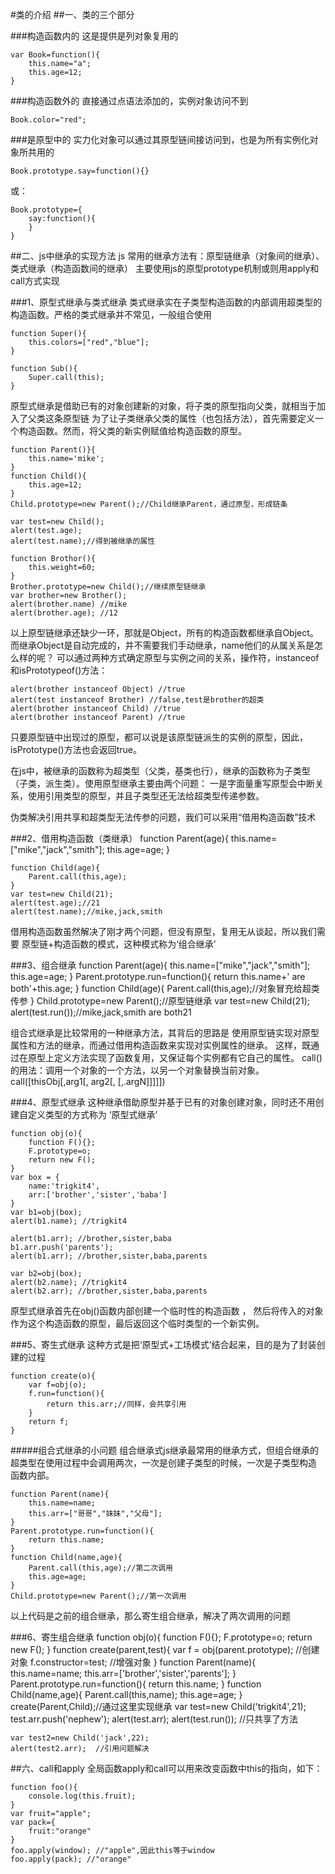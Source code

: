 #类的介绍
##一、类的三个部分

###构造函数内的
这是提供是列对象复用的

	var Book=function(){
		this.name="a";
		this.age=12;
	}
###构造函数外的
直接通过点语法添加的，实例对象访问不到

	Book.color="red";
###是原型中的
实力化对象可以通过其原型链间接访问到，也是为所有实例化对象所共用的

	Book.prototype.say=function(){}
或：

	Book.prototype={
		say:function(){
		}
	}
##二、js中继承的实现方法
js 常用的继承方法有：原型链继承（对象间的继承）、类式继承（构造函数间的继承）
主要使用js的原型prototype机制或则用apply和call方式实现

###1、原型式继承与类式继承
类式继承实在子类型构造函数的内部调用超类型的构造函数。严格的类式继承并不常见，一般组合使用

	function Super(){
		this.colors=["red","blue"];
	}

	function Sub(){
		Super.call(this);
	}

原型式继承是借助已有的对象创建新的对象，将子类的原型指向父类，就相当于加入了父类这条原型链
为了让子类继承父类的属性（也包括方法），首先需要定义一个构造函数。然而，将父类的新实例赋值给构造函数的原型。

	function Parent()}{
		this.name='mike';
	}
	function Child(){
		this.age=12;
	}
	Child.prototype=new Parent();//Child继承Parent，通过原型，形成链条

	var test=new Child();
	alert(test.age);
	alert(test.name);//得到被继承的属性

	function Brothor(){
		this.weight=60;
	}
	Brother.prototype=new Child();//继续原型链继承
	var brother=new Brother();
	alert(brother.name) //mike
	alert(brother.age); //12

以上原型链继承还缺少一环，那就是Object，所有的构造函数都继承自Object。而继承Object是自动完成的，并不需要我们手动继承，name他们的从属关系是怎么样的呢？
可以通过两种方式确定原型与实例之间的关系，操作符，instanceof和isPrototypeof()方法：

	alert(brother instanceof Object) //true
	alert(test instanceof Brother) //false,test是brother的超类
	alert(brother instanceof Child) //true
	alert(brother instanceof Parent) //true

只要原型链中出现过的原型，都可以说是该原型链派生的实例的原型，因此，isPrototype()方法也会返回true。

在js中，被继承的函数称为超类型（父类，基类也行），继承的函数称为子类型（子类，派生类）。使用原型继承主要由两个问题：
一是字面量重写原型会中断关系，使用引用类型的原型，并且子类型还无法给超类型传递参数。

伪类解决引用共享和超类型无法传参的问题，我们可以采用“借用构造函数”技术

###2、借用构造函数（类继承）
	function Parent(age){
		this.name=["mike","jack","smith"];
		this.age=age;
	}
    
	function Child(age){
		Parent.call(this,age);
	}
	var test=new Child(21);
	alert(test.age);//21
	alert(test.name);//mike,jack,smith
借用构造函数虽然解决了刚才两个问题，但没有原型，复用无从谈起，所以我们需要 原型链+构造函数的模式，这种模式称为‘组合继承’

###3、组合继承
	function Parent(age){
		this.name=["mike","jack","smith"];
		this.age=age;
	}
	Parent.prototype.run=function(){
		return this.name+' are both'+this.age;
	}
	function Child(age){
		Parent.call(this,age);//对象冒充给超类传参
	}
	Child.prototype=new Parent();//原型链继承
	var test=new Child(21);
	alert(test.run());//mike,jack,smith are both21

组合式继承是比较常用的一种继承方法，其背后的思路是 使用原型链实现对原型属性和方法的继承，而通过借用构造函数来实现对实例属性的继承。
这样，既通过在原型上定义方法实现了函数复用，又保证每个实例都有它自己的属性。
call()的用法：调用一个对象的一个方法，以另一个对象替换当前对象。
call([thisObj[,arg1[, arg2[, [,.argN]]]]]) 

###4、原型式继承
这种继承借助原型并基于已有的对象创建对象，同时还不用创建自定义类型的方式称为 ‘原型式继承’

	function obj(o){
		function F(){};
		F.prototype=o;
		return new F();
	}
	var box = {
		name:'trigkit4',
		arr:['brother','sister','baba']
	}
	var b1=obj(box);
	alert(b1.name); //trigkit4

	alert(b1.arr); //brother,sister,baba
	b1.arr.push('parents');
	alert(b1.arr); //brother,sister,baba,parents

	var b2=obj(box);
	alert(b2.name); //trigkit4
    alert(b2.arr); //brother,sister,baba,parents
原型式继承首先在obj()函数内部创建一个临时性的构造函数 ，
然后将传入的对象作为这个构造函数的原型，最后返回这个临时类型的一个新实例。

###5、寄生式继承
这种方式是把‘原型式+工场模式’结合起来，目的是为了封装创建的过程

	function create(o){
		var f=obj(o);
		f.run=function(){
			return this.arr;//同样，会共享引用
		}
		return f;
	}

#####组合式继承的小问题
组合继承式js继承最常用的继承方式，但组合继承的超类型在使用过程中会调用两次，一次是创建子类型的时候，一次是子类型构造
函数内部。

	function Parent(name){
		this.name=name;
		this.arr=["哥哥","妹妹","父母"];
	}
	Parent.prototype.run=function(){
		return this.name;
	}
	function Child(name,age){
		Parent.call(this,age);//第二次调用
		this.age=age;
	}
	Child.prototype=new Parent();//第一次调用
以上代码是之前的组合继承，那么寄生组合继承，解决了两次调用的问题

###6、寄生组合继承
	function obj(o){
		function F(){};
		F.prototype=o;
		return new F();
	}
	function create(parent,test){
		var f = obj(parent.prototype); //创建对象
		f.constructor=test; //增强对象
	}
	function Parent(name){
		this.name=name;
		this.arr=['brother','sister','parents'];
	}
	Parent.prototype.run=function(){
		return this.name; 
	}
	function Child(name,age){
		Parent.call(this,name);
		this.age=age;
	}
	create(Parent,Child);//通过这里实现继承
	var test=new Child('trigkit4',21);
	test.arr.push('nephew');
	alert(test.arr);
	alert(test.run()); //只共享了方法

	var test2=new Child('jack',22);
	alert(test2.arr);  //引用问题解决


##六、call和apply
全局函数apply和call可以用来改变函数中this的指向，如下：

	function foo(){
		console.log(this.fruit);
	}
	var fruit="apple";
	var pack={
		fruit:"orange"
	}
	foo.apply(window); //"apple",因此this等于window
	foo.apply(pack); //"orange"

